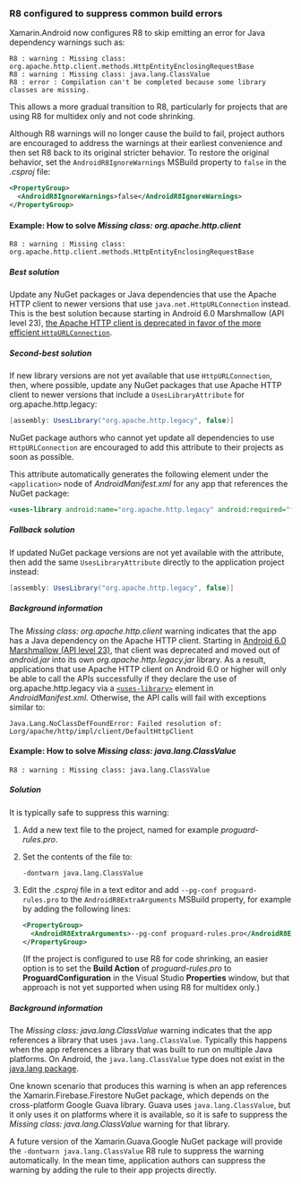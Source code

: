 ### R8 configured to suppress common build errors

Xamarin.Android now configures R8 to skip emitting an error for Java dependency
warnings such as:

```
R8 : warning : Missing class: org.apache.http.client.methods.HttpEntityEnclosingRequestBase
R8 : warning : Missing class: java.lang.ClassValue
R8 : error : Compilation can't be completed because some library classes are missing.
```

This allows a more gradual transition to R8, particularly for projects that are
using R8 for multidex only and not code shrinking.

Although R8 warnings will no longer cause the build to fail, project authors are
encouraged to address the warnings at their earliest convenience and then set R8
back to its original stricter behavior.  To restore the original behavior, set
the `AndroidR8IgnoreWarnings` MSBuild property to `false` in the _.csproj_ file:

```xml
<PropertyGroup>
  <AndroidR8IgnoreWarnings>false</AndroidR8IgnoreWarnings>
</PropertyGroup>
```

#### Example: How to solve _Missing class: org.apache.http.client_

```
R8 : warning : Missing class: org.apache.http.client.methods.HttpEntityEnclosingRequestBase
```

##### Best solution

Update any NuGet packages or Java dependencies that use the Apache HTTP client
to newer versions that use `java.net.HttpURLConnection` instead.  This is the
best solution because starting in Android 6.0 Marshmallow (API level 23), [the
Apache HTTP client is deprecated in favor of the more efficient
`HttpURLConnection`][android-6-apache-http].

##### Second-best solution

If new library versions are not yet available that use `HttpURLConnection`,
then, where possible, update any NuGet packages that use Apache HTTP client to
newer versions that include a `UsesLibraryAttribute` for org.apache.http.legacy:

```cs
[assembly: UsesLibrary("org.apache.http.legacy", false)]
```

NuGet package authors who cannot yet update all dependencies to use
`HttpURLConnection` are encouraged to add this attribute to their projects as
soon as possible.

This attribute automatically generates the following element under the
`<application>` node of _AndroidManifest.xml_ for any app that references the
NuGet package:

```xml
<uses-library android:name="org.apache.http.legacy" android:required="false" />
```

##### Fallback solution

If updated NuGet package versions are not yet available with the attribute, then
add the same `UsesLibraryAttribute` directly to the application project instead:

```cs
[assembly: UsesLibrary("org.apache.http.legacy", false)]
```

##### Background information

The _Missing class: org.apache.http.client_ warning indicates that the app has a
Java dependency on the Apache HTTP client.  Starting in [Android 6.0 Marshmallow
(API level 23)][android-6-apache-http], that client was deprecated and moved out
of _android.jar_ into its own _org.apache.http.legacy.jar_ library.  As a
result, applications that use Apache HTTP client on Android 6.0 or higher will
only be able to call the APIs successfully if they declare the use of
org.apache.http.legacy via a [`<uses-library>`][uses-library] element in
_AndroidManifest.xml_.  Otherwise, the API calls will fail with exceptions
similar to:

```
Java.Lang.NoClassDefFoundError: Failed resolution of: Lorg/apache/http/impl/client/DefaultHttpClient
```

#### Example: How to solve _Missing class: java.lang.ClassValue_

```
R8 : warning : Missing class: java.lang.ClassValue
```

##### Solution

It is typically safe to suppress this warning:

 1. Add a new text file to the project, named for example _proguard-rules.pro_.

 2. Set the contents of the file to:

    ```
    -dontwarn java.lang.ClassValue
    ```

 3. Edit the _.csproj_ file in a text editor and add `--pg-conf
    proguard-rules.pro` to the `AndroidR8ExtraArguments` MSBuild property, for
    example by adding the following lines:

    ```xml
    <PropertyGroup>
      <AndroidR8ExtraArguments>--pg-conf proguard-rules.pro</AndroidR8ExtraArguments>
    </PropertyGroup>
    ```

    (If the project is configured to use R8 for code shrinking, an easier option
    is to set the **Build Action** of _proguard-rules.pro_ to
    **ProguardConfiguration** in the Visual Studio **Properties** window, but
    that approach is not yet supported when using R8 for multidex only.)

##### Background information

The _Missing class: java.lang.ClassValue_ warning indicates that the app
references a library that uses `java.lang.ClassValue`.  Typically this happens
when the app references a library that was built to run on multiple Java
platforms.  On Android, the `java.lang.ClassValue` type does not exist in the
[java.lang package][java-lang-android].

One known scenario that produces this warning is when an app references the
Xamarin.Firebase.Firestore NuGet package, which depends on the cross-platform
Google Guava library.  Guava uses `java.lang.ClassValue`, but it only uses it on
platforms where it is available, so it is safe to suppress the _Missing class:
java.lang.ClassValue_ warning for that library.

A future version of the Xamarin.Guava.Google NuGet package will provide the
`-dontwarn java.lang.ClassValue` R8 rule to suppress the warning automatically.
In the mean time, application authors can suppress the warning by adding the
rule to their app projects directly.

[xa-10-2-d8]: https://docs.microsoft.com/xamarin/android/release-notes/10/10.2#d8-enabled-by-default-for-all-projects
[android-6-apache-http]: https://developer.android.com/about/versions/marshmallow/android-6.0-changes#behavior-apache-http-client
[uses-library]: https://developer.android.com/guide/topics/manifest/uses-library-element
[java-lang-android]: https://developer.android.com/reference/java/lang/package-summary
